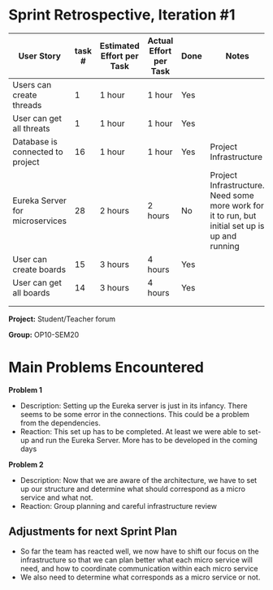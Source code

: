 # Sprint Retrospective, Iteration #1

| User Story                       | task # | Estimated Effort per Task | Actual Effort per Task | Done | Notes                                                        |
| -------------------------------- | ------ | ------------------------- | ---------------------- | ---- | ------------------------------------------------------------ |
| Users can create threads         | 1      | 1 hour                    | 1 hour                 | Yes  |                                                              |
| User can get all threats         | 1      | 1 hour                    | 1 hour                 | Yes  |                                                              |
| Database is connected to project | 16     | 1 hour                    | 1 hour                 | Yes  | Project Infrastructure                                       |
| Eureka Server for microservices  | 28     | 2 hours                   | 2 hours                | No   | Project Infrastructure. Need some more work for it to run, but initial set up is up and running |
| User can create boards           | 15     | 3 hours                   | 4 hours                | Yes    |                                                              |
| User can get all boards          | 14     | 3 hours                   |  4 hours               | Yes     |                                                              |
|                                  |        |                           |                        |      |                                                              |
|                                  |        |                           |                        |      |                                                              |



**Project:** Student/Teacher forum

**Group:** OP10-SEM20



# Main Problems Encountered

**Problem 1**

- Description: Setting up the Eureka server is just in its infancy. There seems to be some error in the connections. This could be a problem from the dependencies.
- Reaction: This set up has to be completed. At least we were able to set-up and run the Eureka Server. More has to be developed in the coming days

**Problem 2**

- Description: Now that we are aware of the architecture, we have to set up our structure and determine what should correspond as a micro service and what not.
- Reaction: Group planning and careful infrastructure review



## Adjustments for next Sprint Plan

- So far the team has reacted well, we now have to shift our focus on the infrastructure so that we can plan better what each micro service will need, and how to coordinate communication within each micro service
- We also need to determine what corresponds as a micro service or not.